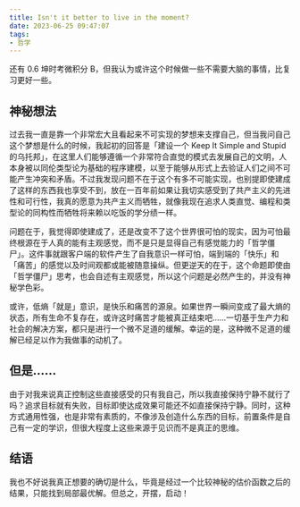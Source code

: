 ```yaml
---
title: Isn't it better to live in the moment?
date: 2023-06-25 09:47:07
tags:
- 哲学
---
```


还有 0.6 坤时考微积分 B，但我认为或许这个时候做一些不需要大脑的事情，比复习更好一些。

## 神秘想法

过去我一直是靠一个非常宏大且看起来不可实现的梦想来支撑自己，但当我问自己这个梦想是什么的时候，我起初的回答是「建设一个 Keep It Simple and Stupid 的乌托邦」，在这里人们能够遵循一个非常符合直觉的模式去发展自己的文明，人本身被以同伦类型论为基础的程序建模，以至于能够从形式上去验证人们之间不可能产生冲突和矛盾。不过我发现问题不在于这个有多不可能实现，也别提即使建成了这样的东西我也享受不到，放在一百年前如果让我切实感受到了共产主义的先进性和可行性，我真的愿意为共产主义而牺牲，就像我现在追求人类直觉、编程和类型论的同构性而牺牲将来赖以吃饭的学分绩一样。

问题在于，我觉得即使建成了，还是改变不了这个世界很可怕的现实，因为可怕最终根源在于人真的能有主观感觉，而不是只是显得自己有感觉能力的「哲学僵尸」。这件事就跟客户端的软件产生了自我意识一样可怕，端到端的「快乐」和「痛苦」的感觉以及时间观都或能被随意操纵。但更逆天的在于，这个命题即使由「哲学僵尸」思考，也会自述有主观感觉，所以这个问题是必然产生的，并没有神秘学色彩。

或许，低熵「就是」意识，是快乐和痛苦的源泉。如果世界一瞬间变成了最大熵的状态，所有生命不复存在，或许这时痛苦才能被真正结束吧……一切基于生产力和社会的解决方案，都只是进行一个微不足道的缓解。幸运的是，这种微不足道的缓解已经足以作为我做事的动机了。

## 但是……

由于对我来说真正控制这些直接感受的只有我自己，所以我直接保持宁静不就行了吗？追求目标就有失败，目标即使达成效果可能还不如直接保持宁静。同时，这种方式通用性强，也是非常有素质的，不像涉及创造什么东西的目标，前置条件是自己有一定的学识，但很大程度上这些来源于见识而不是真正的思维。

## 结语

我也不好说我真正想要的确切是什么，毕竟是经过一个比较神秘的估价函数之后的结果，只能找到局部最优解。但总之，开摆，启动！
